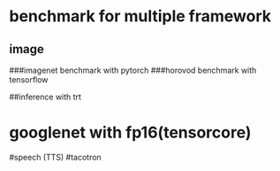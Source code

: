 # benchmark for multiple framework 

## image
###imagenet benchmark with pytorch 
###horovod benchmark with tensorflow

##inference with trt
# googlenet with fp16(tensorcore)

#speech (TTS)
#tacotron


